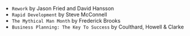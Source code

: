 * ```Rework``` by Jason Fried and David Hansson
* ```Rapid Development``` by Steve McConnell
* ```The Mythical Man Month``` by Frederick Brooks
* ```Business Planning: The Key To Success``` by Coulthard, Howell & Clarke
